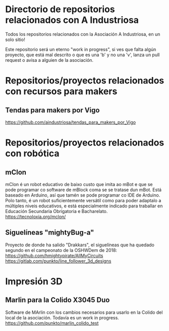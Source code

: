 # Directorio de repositorios relacionados con A Industriosa

Todos los repositorios relacionados con la Asociación A Industriosa, en un solo sitio!

Este repositorio será un eterno "work in progress", si ves que falta algún proyecto, que está mal descrito o que es una 'b' y no una 'v', lanza un pull request o avisa a alguien de la asociación.

# Repositorios/proyectos relacionados con recursos para makers
## Tendas para makers por Vigo
https://github.com/aindustriosa/tendas_para_makers_por_Vigo

# Repositorios/proyectos relacionados con robótica
## mClon
mClon é un robot educativo de baixo custo que imita ao mBot e que se pode programar co software de mBlock coma se se tratase dun mBot. Está baseado en Arduino, así que tamén se pode programar co IDE de Arduino. Polo tanto, é un robot suficientemente versátil como para poder adaptalo a múltiples niveis educativos, e está especialmente indicado para traballar en Educación Secundaria Obrigatoria e Bacharelato.
https://tecnoloxia.org/mclon/
## Siguelíneas "mightyBug-a"
Proyecto de donde ha salido "Drakkars", el siguelíneas que ha quedado segundo en el campeonato de la OSHWDem de 2018:
https://github.com/hmightypirate/AllMyCircuits
https://gitlab.com/punkto/line_follower_3d_designs

# Impresión 3D
## Marlin para la Colido X3045 Duo
Software de MArlin con los cambios necesarios para usarlo en la Colido del local de la asociación. Todavía es un work in progress.
https://github.com/punkto/marlin_colido_test
